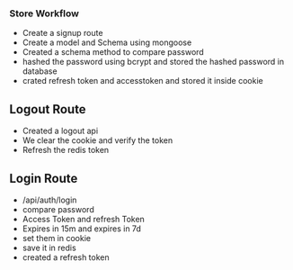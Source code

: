 ### Store Workflow

- Create a signup route
- Create a model and Schema using mongoose
- Created a schema method to compare password
- hashed the password using bcrypt and stored the hashed password in database
- crated refresh token and accesstoken and stored it inside cookie
## Logout Route 

- Created a logout api 
- We clear the cookie and verify the token 
- Refresh the redis token

## Login Route

- /api/auth/login
- compare password
- Access Token and refresh Token
- Expires in 15m and expires in 7d
- set them in cookie 
- save it in redis
- created a refresh token 
